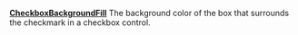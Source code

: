 [**CheckboxBackgroundFill**](properties-fill.md) The background color of the box that surrounds the checkmark in a checkbox control.
